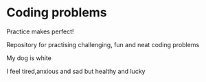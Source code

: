 # Coding problems
Practice makes perfect! 

Repository for practising challenging, fun and neat coding problems

My dog is white

I feel tired,anxious and sad but healthy and lucky
